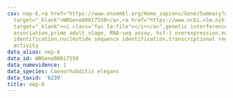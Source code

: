 ```yaml
---
csv: nep-6,<a href="https://www.ensembl.org/Homo_sapiens/Gene/Summary?db=core;g=WBGene00017550"
  target="_blank">WBGene00017550</a>,<a href="https://www.ncbi.nlm.nih.gov/pubmed/30894454"
  target="_blank"><i class="fas fa-file"></i></a>",genetic interference,functional
  association,prime adult stage, RNA-seq assay, hsf-1 overexpression,nucleotide sequence
  identification,nucleotide sequence identification,transcriptional regulation,up-regulates
  activity
data_alias: nep-6
data_id: WBGene00017550
data_numevidence: 1
data_species: Caenorhabditis elegans
data_taxid: '6239'
title: nep-6
---
```

